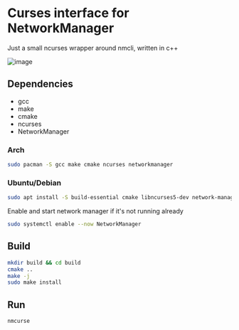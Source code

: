 # Curses interface for NetworkManager

Just a small ncurses wrapper around nmcli, written in c++

![image](https://github.com/user-attachments/assets/1528f8ee-24ba-4079-b082-bee4bbb8d249)


## Dependencies

- gcc
- make
- cmake
- ncurses
- NetworkManager


### Arch

```bash
sudo pacman -S gcc make cmake ncurses networkmanager
```


### Ubuntu/Debian

```bash
sudo apt install -S build-essential cmake libncurses5-dev network-manager  # make and gcc are part of build-essential
```

Enable and start network manager if it's not running already
```bash
sudo systemctl enable --now NetworkManager
```


## Build

```bash
mkdir build && cd build
cmake ..
make -j
sudo make install
```


## Run

```bash
nmcurse
```

